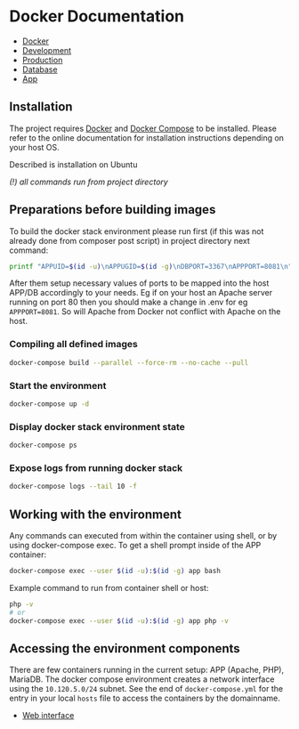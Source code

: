 # Docker Documentation

* [Docker](docker.md)
* [Development](development.md)
* [Production](production.md)
* [Database](db.md)
* [App](app.md)

## Installation

The project requires [Docker] and [Docker Compose] to be installed.
Please refer to the online documentation for installation instructions 
depending on your host OS.

Described is installation on Ubuntu

[Docker]: https://docs.docker.com/install/linux/docker-ce/ubuntu/
[Docker compose]: https://docs.docker.com/compose/install/

_(!) all commands run from project directory_

## Preparations before building images

To build the docker stack environment please run first (if this was not already done from composer post script) in project directory next command:

```bash
printf "APPUID=$(id -u)\nAPPUGID=$(id -g)\nDBPORT=3367\nAPPPORT=8081\n" > .env
```

After them setup necessary values of ports to be mapped into the host APP/DB accordingly to your needs.
Eg if on your host an Apache server running on port 80 then you should 
make a change in .env for eg `APPPORT=8081`. So will Apache from Docker not conflict with Apache on the host.


### Compiling all defined images
```bash
docker-compose build --parallel --force-rm --no-cache --pull
```

### Start the environment
```bash
docker-compose up -d
```

### Display docker stack environment state
```bash
docker-compose ps
```

### Expose logs from running docker stack 
```bash
docker-compose logs --tail 10 -f
```

## Working with the environment

Any commands can executed from within the container using shell, or by using docker-compose exec.
To get a shell prompt inside of the APP container:
```bash
docker-compose exec --user $(id -u):$(id -g) app bash
```

Example command to run from container shell or host:
```bash
php -v
# or
docker-compose exec --user $(id -u):$(id -g) app php -v
```

## Accessing the environment components

There are few containers running in the current setup: APP (Apache, PHP), MariaDB.
The docker compose environment creates a network interface using the `10.120.5.0/24` subnet.
See the end of `docker-compose.yml` for the entry in your local `hosts` 
file to access the containers by the domainname.

- [Web interface](http://@PROJECT_NAME@-app)

